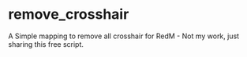 # remove_crosshair
A Simple mapping to remove all crosshair for RedM - Not my work, just sharing this free script.
